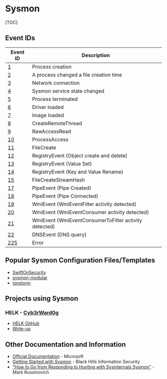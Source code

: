 # Sysmon

[TOC]

## Event IDs
| Event ID      | Description           |
| ------------- | ------------- |
| [1](1.md) | Process creation |
| [2](2.md) | A process changed a file creation time |
| [3](3.md) | Network connection      |
| [4](4.md) | Sysmon service state changed |
| [5](5.md) | Process terminated |
| [6](6.md) | Driver loaded |
| [7](7.md) | Image loaded |
| [8](8.md) | CreateRemoteThread |
| [9](9.md) | RawAccessRead |
| [10](10.md) | ProcessAccess |
| [11](11.md) | FileCreate |
| [12](12.md) | RegistryEvent (Object create and delete) |
| [13](13.md) | RegistryEvent (Value Set) |
| [14](14.md) | RegistryEvent (Key and Value Rename) |
| [15](15.md) | FileCreateStreamHash |
| [17](17.md) | PipeEvent (Pipe Created) |
| [18](18.md) | PipeEvent (Pipe Connected) |
| [19](19.md) | WmiEvent (WmiEventFilter activity detected) |
| [20](20.md) | WmiEvent (WmiEventConsumer activity detected) |
| [21](21.md) | WmiEvent (WmiEventConsumerToFilter activity detected) |
| [22](22.md) | DNSEvent (DNS query) |
| [225](255.md) | Error |

## Popular Sysmon Configuration Files/Templates

 - [SwiftOnSecurity](https://github.com/SwiftOnSecurity/sysmon-config)
 - [sysmon-modular](https://github.com/olafhartong/sysmon-modular)
 - [ionstorm](https://github.com/ion-storm/sysmon-config)

## Projects using Sysmon

### HELK - [Cyb3rWard0g](https://github.com/Cyb3rWard0g)

 - [HELK GitHub](https://github.com/Cyb3rWard0g/HELK)
 - [Write-up](https://posts.specterops.io/real-time-sysmon-processing-via-ksql-and-helk-part-1-initial-integration-88c2b6eac839)



## Other Documentation and Information
 - [Official Documentation](https://docs.microsoft.com/en-us/sysinternals/downloads/sysmon) - Microsoft
 - [Getting Started with Sysmon](https://www.blackhillsinfosec.com/getting-started-with-sysmon/) - Black Hills Information Security
 - ["How to Go from Responding to Hunting with Sysinternals Sysmon"](https://onedrive.live.com/view.aspx?resid=D026B4699190F1E6!2843&ithint=file%2cpptx) - Mark Russinovich